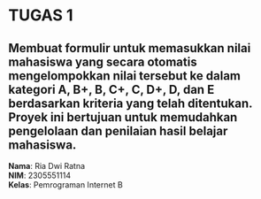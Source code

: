 # TUGAS 1
## Membuat  formulir untuk memasukkan nilai mahasiswa yang secara otomatis mengelompokkan nilai tersebut ke dalam kategori A, B+, B, C+, C, D+, D, dan E berdasarkan kriteria yang telah ditentukan. Proyek ini bertujuan untuk memudahkan pengelolaan dan penilaian hasil belajar mahasiswa.

**Nama**: Ria Dwi Ratna  
**NIM**: 2305551114  
**Kelas**: Pemrograman Internet B
